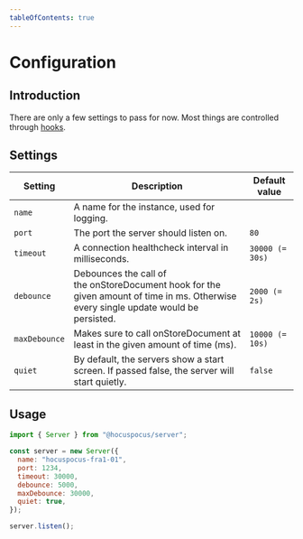 ```yaml
---
tableOfContents: true
---
```


# Configuration

## Introduction

There are only a few settings to pass for now. Most things are controlled through [hooks](/server/hooks).

## Settings

| Setting       | Description                                                                                                                          | Default value   |
|---------------|--------------------------------------------------------------------------------------------------------------------------------------|-----------------|
| `name`        | A name for the instance, used for logging.                                                                                           |                 |
| `port`        | The port the server should listen on.                                                                                                | `80`            |
| `timeout`     | A connection healthcheck interval in milliseconds.                                                                                   | `30000 (= 30s)` |
| `debounce`    | Debounces the call of the onStoreDocument hook for the given amount of time in ms. Otherwise every single update would be persisted. | `2000 (= 2s)`   |
| `maxDebounce` | Makes sure to call onStoreDocument at least in the given amount of time (ms).                                                        | `10000 (= 10s)` |
| `quiet`       | By default, the servers show a start screen. If passed false, the server will start quietly.                                         | `false`         |

## Usage

```js
import { Server } from "@hocuspocus/server";

const server = new Server({
  name: "hocuspocus-fra1-01",
  port: 1234,
  timeout: 30000,
  debounce: 5000,
  maxDebounce: 30000,
  quiet: true,
});

server.listen();
```
